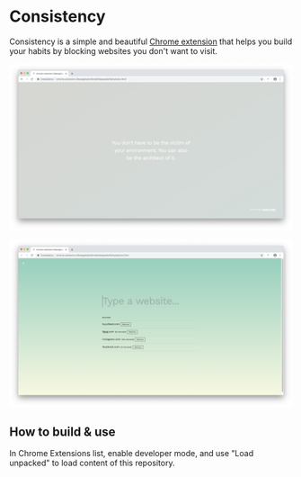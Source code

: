 # Consistency

Consistency is a simple and beautiful [Chrome extension](https://chrome.google.com/webstore/detail/consistency/lnlkeagaboibogkmlokbhmjhdglokgdn) that helps you build your habits by blocking websites you don't want to visit.

![screenshot](screen-1.png)

![screenshot 2](screen-2.png)

## How to build & use

In Chrome Extensions list, enable developer mode, and use "Load unpacked" to load content of this repository.